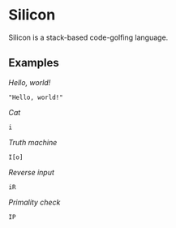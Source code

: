 # Silicon

Silicon is a stack-based code-golfing language.

Examples
--------

*Hello, world!*

`"Hello, world!"`

*Cat*

`i`

*Truth machine*

`I[o]`

*Reverse input*

`iR`

*Primality check*

`IP`
